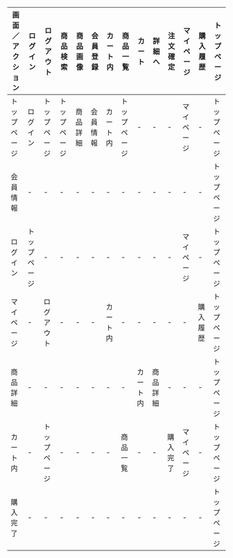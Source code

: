 |画面／アクション|ログイン|ログアウト|商品検索|商品画像|会員登録|カート内|商品一覧|カート|詳細へ|注文確定|マイページ|購入履歴|トップページ|
|---------------|-------|---------|--------|-------|-------|-------|-------|-----|-------------|------|-------|--------|--------|
|トップページ|ログイン|トップページ|トップページ|商品詳細|会員情報|カート内|トップページ|-|-|-|マイページ|-|トップページ|
|会員情報|-|-|-|-|-|-|-|-|-|-|-|-|トップページ|
|ログイン|トップページ|-|-|-|-|-|-|-|-|-|マイページ|-|トップページ|
|マイページ|-|ログアウト|-|-|-|カート内|-|-|-|-|-|購入履歴|トップページ|
|商品詳細|-|-|-|-|-|-|-|カート内|商品詳細|-|-|-|トップページ|
|カート内|-|トップページ|-|-|-|-|商品一覧|-|-|購入完了|マイページ|-|トップページ|
|購入完了|-|-|-|-|-|-|-|-|-|-|-|-|トップページ|
